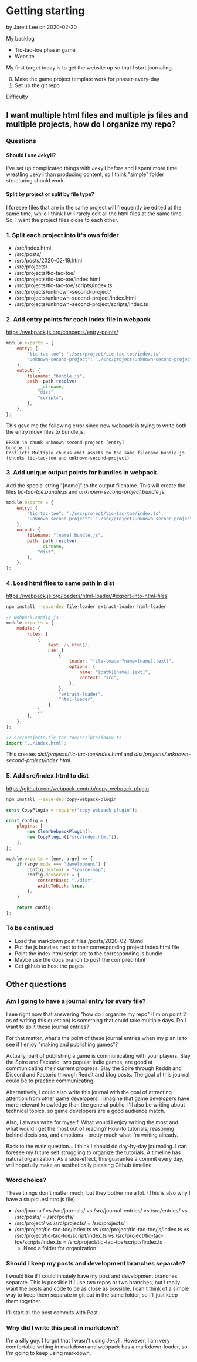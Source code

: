 
# Getting starting
by Jarett Lee on 2020-02-20

My backlog
* Tic-tac-toe phaser game
* Website

My first target today is to get the website up so that I start journaling.

0. Make the game project template work for phaser-every-day
0. Set up the git repo

Difficulty

## I want multiple html files and multiple js files and multiple projects, how do I organize my repo?

### Questions

#### Should I use Jekyll?
I've set up complicated things with Jekyll before and I spent more time wrestling Jekyll than producing content, so I think "simple" folder structuring should work.

#### Split by project or split by file type?
I foresee files that are in the same project will frequently be edited at the same time, while I think I will rarely edit all the html files at the same time. So, I want the project files close to each other.

### 1. Split each project into it's own folder

* /src/index.html
* /src/posts/
* /src/posts/2020-02-19.html
* /src/projects/
* /src/projects/tic-tac-toe/
* /src/projects/tic-tac-toe/index.html
* /src/projects/tic-tac-toe/scripts/index.ts
* /src/projects/unknown-second-project/
* /src/projects/unknown-second-project/index.html
* /src/projects/unknown-second-project/scripts/index.ts

### 2. Add entry points for each index file in webpack

https://webpack.js.org/concepts/entry-points/

```js
module.exports = {
    entry: {
        "tic-tac-toe": './src/project/tic-tac-toe/index.ts',
        "unknown-second-project": './src/project/unknown-second-project/index.ts',
    },
    output: {
        filename: "bundle.js",
        path: path.resolve(
            __dirname,
            "dist",
            "scripts",
        ),
    },
};
```

This gave me the following error since now webpack is trying to write both the entry index files to bundle.js.

```
ERROR in chunk unknown-second-project [entry]
bundle.js
Conflict: Multiple chunks emit assets to the same filename bundle.js (chunks tic-tac-toe and unknown-second-project)
```

### 3. Add unique output points for bundles in webpack

Add the special string "[name]" to the output filename. This will create the files *tic-tac-toe.bundle.js* and *unknown-second-project.bundle.js*.

```js
module.exports = {
    entry: {
        "tic-tac-toe": './src/project/tic-tac-toe/index.ts',
        "unknown-second-project": './src/project/unknown-second-project/index.ts',
    },
    output: {
        filename: "[name].bundle.js",
        path: path.resolve(
            __dirname,
            "dist",
        ),
    },
};
```

### 4. Load html files to same path in dist

https://webpack.js.org/loaders/html-loader/#export-into-html-files

```bash
npm install --save-dev file-loader extract-loader html-loader
```

```js
// webpack.config.js
module.exports = {
    module: {
        rules: [
            {
                test: /\.html$/,
                use: [
                    {
                        loader: "file-loader?name=[name].[ext]",
                        options: {
                            name: "[path][name].[ext]",
                            context: "src",
                        },
                    },
                    "extract-loader",
                    "html-loader",
                ],
            },
        ],
    },
};
```

```ts
// src/projects/tic-tac-toe/scripts/index.ts
import "../index.html";
```

This creates *dist/projects/tic-tac-toe/index.html* and *dist/projects/unknown-second-project/index.html*.

### 5. Add src/index.html to dist

https://github.com/webpack-contrib/copy-webpack-plugin

```bash
npm install --save-dev copy-webpack-plugin
```

```js
const CopyPlugin = require("copy-webpack-plugin");

const config = {
    plugins: [
        new CleanWebpackPlugin(),
        new CopyPlugin(["src/index.html"]),
    ],
};

module.exports = (env, argv) => {
    if (argv.mode === "development") {
        config.devtool = "source-map";
        config.devServer = {
            contentBase: "./dist",
            writeToDisk: true,
        };
    }

    return config;
};
```

### To be continued
* Load the markdown post files /posts/2020-02-19.md
* Put the js bundles next to their corresponding project index.html file
* Point the index.html script src to the corresponding js bundle
* Maybe use the docs branch to post the compiled html
* Get github to host the pages

## Other questions

### Am I going to have a journal entry for every file?
I see right now that answering "how do I organize my repo" (I'm on point 2 as of writing this question) is something that could take multiple days. Do I want to split these journal entries?

For that matter, what's the point of these journal entries when my plan is to see if I enjoy "making and publishing games"?

Actually, part of publishing a game is communicating with your players. Slay the Spire and Factorio, two popular indie games, are good at communicating their current progress. Slay the Spire through Reddit and Discord and Factorio through Reddit and blog posts. The goal of this journal could be to practice communicating.

Alternatively, I could also write this journal with the goal of attracting attention from other game developers. I imagine that game developers have more relevant knowledge than the general public. I'll also be writing about technical topics, so game developers are a good audience match.

Also, I always write for myself. What would I enjoy writing the most and what would I get the most out of reading? How-to tutorials, reasoning behind decisions, and emotions - pretty much what I'm writing already.

Back to the main question... I think I should do day-by-day journaling. I can foresee my future self struggling to organize the tutorials. A timeline has natural organization. As a side-effect, this guarantee a commit every day, will hopefully make an aesthetically pleasing Github timeline.

### Word choice?
These things don't matter much, but they bother me a lot. (This is also why I have a stupid .eslintrc.js file)

* /src/journal/ vs /src/journals/ vs /src/journal-entries/ vs /src/entries/ vs /src/posts/ = /src/posts/
* /src/project/ vs /src/projects/ = /src/projects/
* /src/project/tic-tac-toe/index.ts vs /src/project/tic-tac-toe/js/index.ts vs /src/project/tic-tac-toe/script/index.ts vs /src/project/tic-tac-toe/scripts/index.ts = /src/project/tic-tac-toe/scripts/index.ts
    * Need a folder for organization

### Should I keep my posts and development branches separate?
I would like if I could innately have my post and development branches separate. This is possible if I use two repos or two branches, but I really want the posts and code to be as close as possible. I can't think of a simple way to keep them separate in git but in the same folder, so I'll just keep them together.

I'll start all the post commits with Post.

### Why did I write this post in markdown?
I'm a silly guy. I forgot that I wasn't using Jekyll. However, I am very comfortable writing in markdown and webpack has a markdown-loader, so I'm going to keep using markdown.
